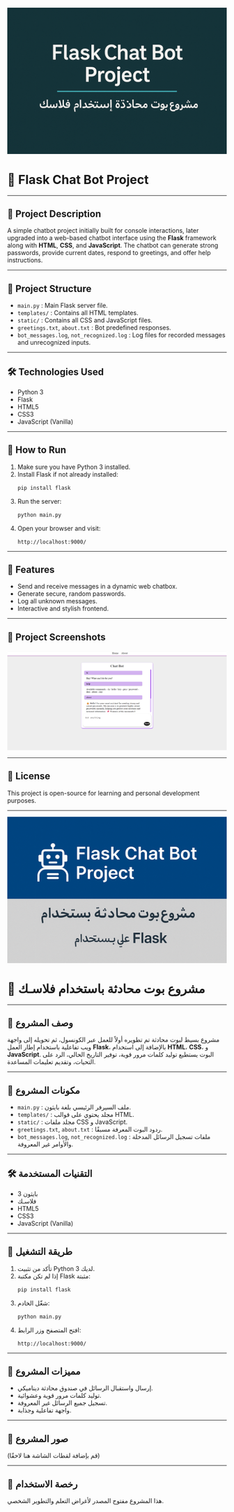 ![Project Banner](/bot_banar1.png)

# 🤖 Flask Chat Bot Project

---

## 📝 Project Description
A simple chatbot project initially built for console interactions, later upgraded into a web-based chatbot interface using the **Flask** framework along with **HTML**, **CSS**, and **JavaScript**. The chatbot can generate strong passwords, provide current dates, respond to greetings, and offer help instructions.

---

## 📂 Project Structure
- `main.py` : Main Flask server file.
- `templates/` : Contains all HTML templates.
- `static/` : Contains all CSS and JavaScript files.
- `greetings.txt`, `about.txt` : Bot predefined responses.
- `bot_messages.log`, `not_recognized.log` : Log files for recorded messages and unrecognized inputs.

---

## 🛠️ Technologies Used
- Python 3
- Flask
- HTML5
- CSS3
- JavaScript (Vanilla)

---

## 🚀 How to Run
1. Make sure you have Python 3 installed.
2. Install Flask if not already installed:
   ```bash
   pip install flask
   ```
3. Run the server:
   ```bash
   python main.py
   ```
4. Open your browser and visit:
   ```
   http://localhost:9000/
   ```

---

## 🎯 Features
- Send and receive messages in a dynamic web chatbox.
- Generate secure, random passwords.
- Log all unknown messages.
- Interactive and stylish frontend.

---

## 📸 Project Screenshots
![Screenshot1](/bot_screen.png)

---

## 📜 License
This project is open-source for learning and personal development purposes.

---

![Project Banner](/bot_banar2.png)

# 🤖 مشروع بوت محادثة باستخدام فلاسـك

---

## 📝 وصف المشروع
مشروع بسيط لبوت محادثة تم تطويره أولاً للعمل عبر الكونسول، ثم تحويله إلى واجهة ويب تفاعلية باستخدام إطار العمل **Flask**، بالإضافة إلى استخدام **HTML**، **CSS**، و **JavaScript**. البوت يستطيع توليد كلمات مرور قوية، توفير التاريخ الحالي، الرد على التحيات، وتقديم تعليمات المساعدة.

---

## 📂 مكونات المشروع
- `main.py` : ملف السيرفر الرئيسي بلغة بايثون.
- `templates/` : مجلد يحتوي على قوالب HTML.
- `static/` : مجلد ملفات CSS و JavaScript.
- `greetings.txt`, `about.txt` : ردود البوت المعرفة مسبقًا.
- `bot_messages.log`, `not_recognized.log` : ملفات تسجيل الرسائل المدخلة والأوامر غير المعروفة.

---

## 🛠️ التقنيات المستخدمة
- بايثون 3
- فلاسـك
- HTML5
- CSS3
- JavaScript (Vanilla)

---

## 🚀 طريقة التشغيل
1. تأكد من تثبيت Python 3 لديك.
2. إذا لم تكن مكتبة Flask مثبتة:
   ```bash
   pip install flask
   ```
3. شغّل الخادم:
   ```bash
   python main.py
   ```
4. افتح المتصفح وزر الرابط:
   ```
   http://localhost:9000/
   ```

---

## 🎯 مميزات المشروع
- إرسال واستقبال الرسائل في صندوق محادثة ديناميكي.
- توليد كلمات مرور قوية وعشوائية.
- تسجيل جميع الرسائل غير المعروفة.
- واجهة تفاعلية وجذابة.

---

## 📸 صور المشروع
(قم بإضافة لقطات الشاشة هنا لاحقًا)

---

## 📜 رخصة الاستخدام
هذا المشروع مفتوح المصدر لأغراض التعلم والتطوير الشخصي.
